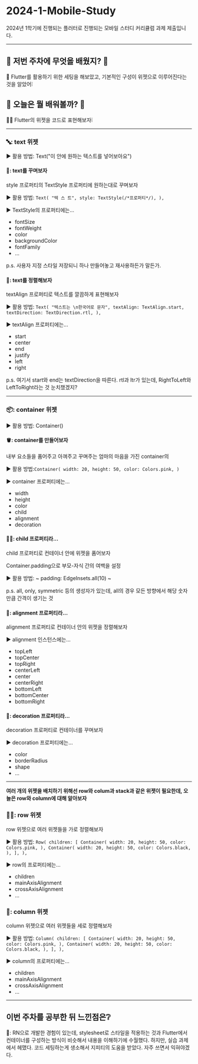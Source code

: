 # 2024-1-Mobile-Study

2024년 1학기에 진행되는 플러터로 진행되는 모바일 스터디 커리큘럼 과제 제출입니다.

---

## 📝 저번 주차에 무엇을 배웠지? 📝

🐧 Flutter를 활용하기 위한 세팅을 해보았고, 기본적인 구성이 위젯으로 이루어진다는 것을 알았어❕

## 🎈 오늘은 뭘 배워볼까? 🎈

👩‍🏫 Flutter의 위젯을 코드로 표현해보자❕

---

### 🔤: text 위젯

▶ 활용 방법: Text("이 안에 원하는 텍스트를 넣어보아요")

#### 💈: text를 꾸며보자

style 프로퍼티의 TextStyle 프로퍼티에 원하는대로 꾸며보자

▶ 활용 방법: `Text(
  "텍 스 트",
  style: TextStyle(/*프로퍼티*/),
),`

▶ TextStyle의 프로퍼티에는...

- fontSize
- fontWeight
- color
- backgroundColor
- fontFamily
- ...

p.s. 사용자 지정 스타일 저장되니 하나 만들어놓고 재사용하든가 말든가.

#### 🎡: text를 정렬해보자

textAlign 프로퍼티로 텍스트를 깔끔하게 표현해보자

▶ 활용 방법: `Text(
  "텍스트는 \n한국어로 문자",
  textAlign: TextAlign.start,
  textDirection: TextDirection.rtl,
),`

▶ textAlign 프로퍼티에는...

- start
- center
- end
- justify
- left
- right

p.s. 여기서 start와 end는 textDirection을 따른다. rtl과 ltr가 있는데, RightToLeft와 LeftToRight라는 것 눈치챘겠지?

---

### 📦: container 위젯

▶ 활용 방법: Container()

#### 🪣: container를 만들어보자

내부 요소들을 품어주고 아껴주고 꾸며주는 엄마의 마음을 가진 container의

▶ 활용 방법:`Container(
  width: 20,
  height: 50,
  color: Colors.pink,
)`

▶ container 프로퍼티에는...

- width
- height
- color
- child
- alignment
- decoration

#### 👶🏻: child 프로퍼티라...

child 프로퍼티로 컨테이너 안에 위젯을 품어보자

Container.padding으로 부모-자식 간의 여백을 설정

▶ 활용 방법: ~ padding: EdgeInsets.all(10) ~

p.s. all, only, symmetric 등의 생성자가 있는데, all의 경우 모든 방향에서 해당 숫자만큼 간격이 생기는 것

#### 🧮: alignment 프로퍼티라...

alignment 프로퍼티로 컨테이너 안의 위젯을 정렬해보자

▶ alignment 인스턴스에는...

- topLeft
- topCenter
- topRight
- centerLeft
- center
- centerRight
- bottomLeft
- bottomCenter
- bottomRight

#### 🎨: decoration 프로퍼티라...

decoration 프로퍼티로 컨테이너를 꾸며보자

▶ decoration 프로퍼티에는...

- color
- borderRadius
- shape
- ...

---

**여러 개의 위젯을 배치하기 위해선 row와 colum과 stack과 같은 위젯이 필요한데, 오늘은 row와 column에 대해 알아보자**

### 🚣🏻: row 위젯

row 위젯으로 여러 위젯들을 가로 정렬해보자

▶ 활용 방법: `Row(
  children: [
    Container(
      width: 20,
  height: 50,
  color: Colors.pink,
    ),
    Container(
      width: 20,
  height: 50,
  color: Colors.black,
    ),
  ],
),`

▶ row의 프로퍼티에는...

- children
- mainAxisAlignment
- crossAxisAlignment
- ...

### 🎼: column 위젯

column 위젯으로 여러 위젯들을 세로 정렬해보자

▶ 활용 방법: `Column(
  children: [
    Container(
      width: 20,
  height: 50,
  color: Colors.pink,
    ),
    Container(
      width: 20,
  height: 50,
  color: Colors.black,
    ),
  ],
),`

▶ column의 프로퍼티에는...

- children
- mainAxisAlignment
- crossAxisAlignment
- ...

---

## 이번 주차를 공부한 뒤 느낀점은❔

🧸: RN으로 개발한 경험이 있는데, stylesheet로 스타일을 적용하는 것과 Flutter에서 컨테이너를 구성하는 방식이 비슷해서 내용을 이해하기에 수월했다. 하지만, 실습 과제에서 헤맸다. 코드 세팅하는게 생소해서 지피티의 도움을 받았다. 자주 쓰면서 익혀야겠다.
